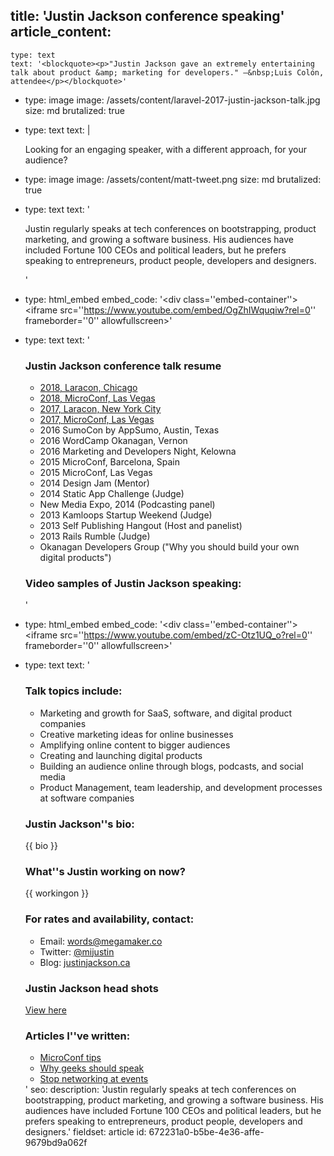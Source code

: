 title: 'Justin Jackson conference speaking'
article_content:
  -
    type: text
    text: '<blockquote><p>"Justin Jackson gave an extremely entertaining talk about product &amp; marketing for developers." –&nbsp;Luis Colón, attendee</p></blockquote>'
  -
    type: image
    image: /assets/content/laravel-2017-justin-jackson-talk.jpg
    size: md
    brutalized: true
  -
    type: text
    text: |
      <p>
      
      Looking for an engaging speaker, with a different approach, for your audience?&nbsp;</p>
  -
    type: image
    image: /assets/content/matt-tweet.png
    size: md
    brutalized: true
  -
    type: text
    text: '<p>Justin regularly speaks at tech conferences on bootstrapping, product marketing, and growing a software business. His audiences have included Fortune 100 CEOs and political leaders, but he prefers speaking to entrepreneurs, product people, developers and designers.</p>'
  -
    type: html_embed
    embed_code: '<style>.embed-container { position: relative; padding-bottom: 56.25%; height: 0; overflow: hidden; max-width: 100%; -webkit-filter: grayscale(100%); filter: grayscale(100%); } .embed-container iframe, .embed-container object, .embed-container embed { position: absolute; top: 0; left: 0; width: 100%; height: 100%; }</style><div class=''embed-container''><iframe src=''https://www.youtube.com/embed/OgZhIWquqiw?rel=0'' frameborder=''0'' allowfullscreen></iframe></div>'
  -
    type: text
    text: '<h3>Justin Jackson conference talk resume</h3><ul><li><a href="https://www.flickr.com/photos/ninjaparade/43792024671/in/album-72157699336717324/">2018, Laracon, Chicago</a></li><li><a href="https://youtu.be/F-q3PLqMOoc">2018, MicroConf, Las Vegas</a></li><li><a href="https://www.youtube.com/watch?v=OgZhIWquqiw">2017, Laracon, New York City</a></li><li><a href="https://youtu.be/JGBAyzw0dG8?t=27s">2017, MicroConf, Las Vegas</a></li><li>2016 SumoCon by AppSumo, Austin, Texas</li><li>2016 WordCamp Okanagan, Vernon</li><li>2016 Marketing and&nbsp;Developers Night, Kelowna</li><li>2015 MicroConf, Barcelona, Spain</li><li>2015 MicroConf, Las Vegas</li><li>2014 Design Jam (Mentor)</li><li>2014 Static App Challenge (Judge)</li><li>New Media Expo, 2014 (Podcasting panel)</li><li>2013 Kamloops Startup Weekend (Judge)</li><li>2013 Self Publishing Hangout (Host and panelist)</li><li>2013 Rails Rumble (Judge)</li><li>Okanagan Developers Group ("Why you should build your own digital products")</li></ul><h3>Video samples of Justin Jackson speaking:</h3>'
  -
    type: html_embed
    embed_code: '<style>.embed-container { position: relative; padding-bottom: 56.25%; height: 0; overflow: hidden; max-width: 100%; } .embed-container iframe, .embed-container object, .embed-container embed { position: absolute; top: 0; left: 0; width: 100%; height: 100%; -webkit-filter: grayscale(100%); filter: grayscale(100%); }</style><div class=''embed-container''><iframe src=''https://www.youtube.com/embed/zC-Otz1UQ_o?rel=0'' frameborder=''0'' allowfullscreen></iframe></div>'
  -
    type: text
    text: '<h3>Talk topics include:</h3><ul><li>Marketing and growth for SaaS, software, and digital product companies</li><li>Creative marketing ideas for online businesses</li><li>Amplifying online content to bigger audiences</li><li>Creating and launching digital products</li><li>Building an audience online through blogs, podcasts, and social media</li><li>Product Management, team leadership, and development processes at software companies</li></ul><h3>Justin Jackson''s bio:</h3><p>{{ bio }}</p><h3>What''s Justin working on now?</h3><p>{{ workingon }}</p><h3>For rates and availability, contact:</h3><ul><li>Email: words@megamaker.co</li><li>Twitter: <a href="http://twitter.com/mijustin">@mijustin</a></li><li>Blog: <a href="http://justinjackson.ca">justinjackson.ca</a></li></ul><h3>Justin Jackson head shots</h3><p><a href="https://www.dropbox.com/sh/amhox1q0eb2d4za/AACdn8YIn2t4XoZH1sOZMjmTa?dl=0">View here</a></p><h3>Articles I''ve written:</h3><ul><li><a href="https://justinjackson.ca/microconf/">MicroConf tips</a></li><li><a href="https://justinjackson.ca/speak">Why geeks should speak</a></li><li><a href="https://justinjackson.ca/stop-networking/">Stop networking at events</a></li></ul>'
seo:
  description: 'Justin regularly speaks at tech conferences on bootstrapping, product marketing, and growing a software business. His audiences have included Fortune 100 CEOs and political leaders, but he prefers speaking to entrepreneurs, product people, developers and designers.'
fieldset: article
id: 672231a0-b5be-4e36-affe-9679bd9a062f
